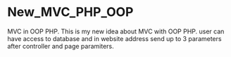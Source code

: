 # New_MVC_PHP_OOP
MVC in OOP PHP. 
This is my new idea about MVC with OOP PHP.
user can have access to database and in website address send up to 3 parameters after controller and page paramiters.
